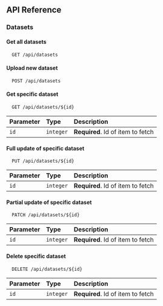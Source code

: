 
## API Reference

### Datasets

#### Get all datasets

```http
  GET /api/datasets
```
#### Upload new dataset

```http
  POST /api/datasets
```

#### Get specific dataset

```http
  GET /api/datasets/${id}
```

| Parameter | Type      | Description                       |
| :-------- | :-------  | :-------------------------------- |
| `id`      | `integer` | **Required**. Id of item to fetch |

#### Full update of specific dataset

```http
  PUT /api/datasets/${id}
```

| Parameter | Type      | Description                       |
| :-------- | :-------  | :-------------------------------- |
| `id`      | `integer` | **Required**. Id of item to fetch |

#### Partial update of specific dataset

```http
  PATCH /api/datasets/${id}
```

| Parameter | Type      | Description                       |
| :-------- | :-------  | :-------------------------------- |
| `id`      | `integer` | **Required**. Id of item to fetch |

#### Delete specific dataset

```http
  DELETE /api/datasets/${id}
```

| Parameter | Type      | Description                       |
| :-------- | :-------  | :-------------------------------- |
| `id`      | `integer` | **Required**. Id of item to fetch |


